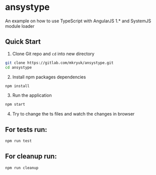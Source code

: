 # ansystype
An example on how to use TypeScript with AngularJS 1.* and SystemJS module loader

## Quick Start
1. Clone Git repo and `cd` into new directory
  ```bash
  git clone https://gitlab.com/mkryuk/ansystype.git
  cd ansystype
  ```
  
2. Install npm packages dependencies
  ```bash
  npm install
  ```

3. Run the application
  ```bash
  npm start
  ```

4. Try to change the ts files and watch the changes in browser

## For tests run:
 ```bash
 npm run test
 ```

## For cleanup run:
 ```bash
 npm run cleanup
 ```
